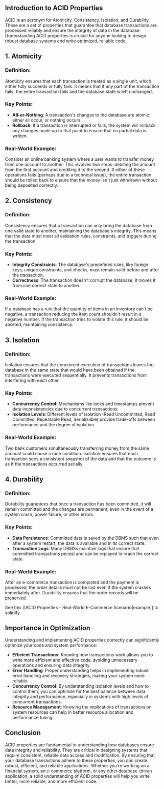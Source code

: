 ## Introduction to ACID Properties

ACID is an acronym for Atomicity, Consistency, Isolation, and Durability. These are a set of properties that guarantee that database transactions are processed reliably and ensure the integrity of data in the database. Understanding ACID properties is crucial for anyone looking to design robust database systems and write optimized, reliable code.

## 1. Atomicity

### Definition:
Atomicity ensures that each transaction is treated as a single unit, which either fully succeeds or fully fails. It means that if any part of the transaction fails, the entire transaction fails and the database state is left unchanged.

### Key Points:
- **All-or-Nothing**: A transaction's changes to the database are atomic: either all occur, or nothing occurs.
- **Rollback**: If a transaction is interrupted or fails, the system will rollback any changes made up to that point to ensure that no partial data is written.

### Real-World Example:
Consider an online banking system where a user wants to transfer money from one account to another. This involves two steps: debiting the amount from the first account and crediting it to the second. If either of these operations fails (perhaps due to a technical issue), the entire transaction should be rolled back to ensure that the money isn't just withdrawn without being deposited correctly.

## 2. Consistency

### Definition:
Consistency ensures that a transaction can only bring the database from one valid state to another, maintaining the database's integrity. This means that the data must meet all validation rules, constraints, and triggers during the transaction.

### Key Points:
- **Integrity Constraints**: The database's predefined rules, like foreign keys, unique constraints, and checks, must remain valid before and after the transaction.
- **Correctness**: The transaction doesn't corrupt the database; it moves it from one correct state to another.

### Real-World Example:
If a database has a rule that the quantity of items in an inventory can't be negative, a transaction reducing the item count shouldn't result in a negative number. If the transaction tries to violate this rule, it should be aborted, maintaining consistency.

## 3. Isolation

### Definition:
Isolation ensures that the concurrent execution of transactions leaves the database in the same state that would have been obtained if the transactions were executed sequentially. It prevents transactions from interfering with each other.

### Key Points:
- **Concurrency Control**: Mechanisms like locks and timestamps prevent data inconsistencies due to concurrent transactions.
- **Isolation Levels**: Different levels of isolation (Read Uncommitted, Read Committed, Repeatable Read, Serializable) provide trade-offs between performance and the degree of isolation.

### Real-World Example:
Two bank customers simultaneously transferring money from the same account could cause a race condition. Isolation ensures that each transaction sees a consistent snapshot of the data and that the outcome is as if the transactions occurred serially.

## 4. Durability

### Definition:
Durability guarantees that once a transaction has been committed, it will remain committed and the changes are permanent, even in the event of a system crash, power failure, or other errors.

### Key Points:
- **Data Persistence**: Committed data is saved by the DBMS such that even after a system restart, the data is available and in its correct state.
- **Transaction Logs**: Many DBMSs maintain logs that ensure that committed transactions persist and can be replayed to reach the correct state.

### Real-World Example:
After an e-commerce transaction is completed and the payment is processed, the order details must not be lost even if the system crashes immediately after. Durability ensures that the order records will be preserved.

See this [[ACID Properties - Real-World E-Commerce Scenario|example]] to solidify.
## Importance in Optimization

Understanding and implementing ACID properties correctly can significantly optimize your code and system performance:

- **Efficient Transactions**: Knowing how transactions work allows you to write more efficient and effective code, avoiding unnecessary operations and ensuring data integrity.
- **Error Handling**: Proper understanding helps in implementing robust error handling and recovery strategies, making your system more reliable.
- **Concurrency Control**: By understanding isolation levels and how to control them, you can optimize for the best balance between data integrity and performance, especially in systems with high levels of concurrent transactions.
- **Resource Management**: Knowing the implications of transactions on system resources can help in better resource allocation and performance tuning.

## Conclusion

ACID properties are fundamental to understanding how databases ensure data integrity and reliability. They are critical in designing systems that require consistent, reliable data access and modification. By ensuring that your database transactions adhere to these properties, you can create robust, efficient, and reliable applications. Whether you're working on a financial system, an e-commerce platform, or any other database-driven application, a solid understanding of ACID properties will help you write better, more reliable, and more efficient code.